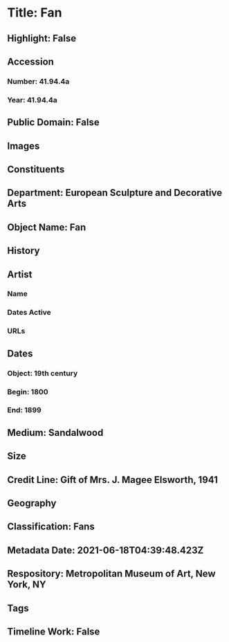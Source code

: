 # Title: Fan
## Highlight: False
## Accession
### Number: 41.94.4a
### Year: 41.94.4a
## Public Domain: False
## Images
## Constituents
## Department: European Sculpture and Decorative Arts
## Object Name: Fan
## History
## Artist
### Name
### Dates Active
### URLs
## Dates
### Object: 19th century
### Begin: 1800
### End: 1899
## Medium: Sandalwood
## Size
## Credit Line: Gift of Mrs. J. Magee Elsworth, 1941
## Geography
## Classification: Fans
## Metadata Date: 2021-06-18T04:39:48.423Z
## Respository: Metropolitan Museum of Art, New York, NY
## Tags
## Timeline Work: False